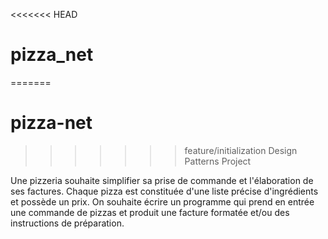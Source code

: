 <<<<<<< HEAD
# pizza_net
=======
# pizza-net
>>>>>>> feature/initialization
Design Patterns Project

Une pizzeria souhaite simplifier sa prise de commande et l'élaboration de ses factures.
Chaque pizza est constituée d'une liste précise d'ingrédients et possède un prix.
On souhaite écrire un programme qui prend en entrée une commande de pizzas et produit
une facture formatée et/ou des instructions de préparation.
